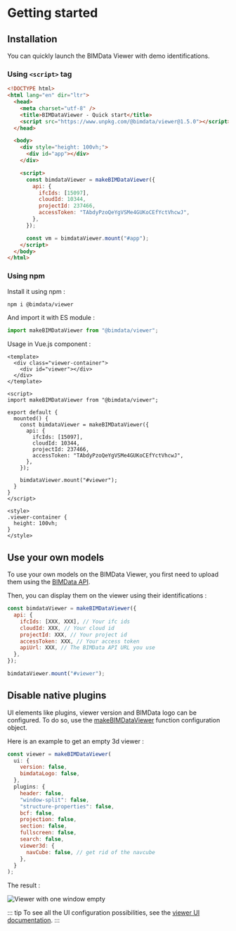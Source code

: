 # Getting started

## Installation

You can quickly launch the BIMData Viewer with demo identifications.

### Using `<script>` tag

```html
<!DOCTYPE html>
<html lang="en" dir="ltr">
  <head>
    <meta charset="utf-8" />
    <title>BIMDataViewer - Quick start</title>
    <script src="https://www.unpkg.com/@bimdata/viewer@1.5.0"></script>
  </head>

  <body>
    <div style="height: 100vh;">
      <div id="app"></div>
    </div>

    <script>
      const bimdataViewer = makeBIMDataViewer({
        api: {
          ifcIds: [15097],
          cloudId: 10344,
          projectId: 237466,
          accessToken: "TAbdyPzoQeYgVSMe4GUKoCEfYctVhcwJ",
        },
      });

      const vm = bimdataViewer.mount("#app");
    </script>
  </body>
</html>
```

### Using npm

Install it using npm :

```bash
npm i @bimdata/viewer
```

And import it with ES module :

```javascript
import makeBIMDataViewer from "@bimdata/viewer";
```

Usage in Vue.js component :

```vue
<template>
  <div class="viewer-container">
    <div id="viewer"></div>
  </div>
</template>

<script>
import makeBIMDataViewer from "@bimdata/viewer";

export default {
  mounted() {
    const bimdataViewer = makeBIMDataViewer({
      api: {
        ifcIds: [15097],
        cloudId: 10344,
        projectId: 237466,
        accessToken: "TAbdyPzoQeYgVSMe4GUKoCEfYctVhcwJ",
      },
    });

    bimdataViewer.mount("#viewer");
  }
}
</script>

<style>
.viewer-container {
  height: 100vh;
}
</style>
```

## Use your own models

To use your own models on the BIMData Viewer, you first need to upload them using the [BIMData API](/api/introduction/overview.html).

Then, you can display them on the viewer using their identifications :

```javascript
const bimdataViewer = makeBIMDataViewer({
  api: {
    ifcIds: [XXX, XXX], // Your ifc ids
    cloudId: XXX, // Your cloud id
    projectId: XXX, // Your project id
    accessToken: XXX, // Your access token
    apiUrl: XXX, // The BIMData API URL you use
  },
});

bimdataViewer.mount("#viewer");
```

## Disable native plugins

UI elements like plugins, viewer version and BIMData logo can be configured. To do so, use the [makeBIMDataViewer](/viewer/reference/makeBIMDataViewer.html) function configuration object.

Here is an example to get an empty 3d viewer :

```javascript
const viewer = makeBIMDataViewer(
  ui: {
    version: false,
    bimdataLogo: false,
  },
  plugins: {
    header: false,
    "window-split": false,
    "structure-properties": false,
    bcf: false,
    projection: false,
    section: false,
    fullscreen: false,
    search: false,
    viewer3d: {
      navCube: false, // get rid of the navcube
    },
  }
);
```
The result :

![Viewer with one window empty](/assets/img/viewer/Viewer-1_window_empty.png)

::: tip
To see all the UI configuration possibilities, see the [viewer UI documentation](/viewer/customize_the_ui.html).
:::
